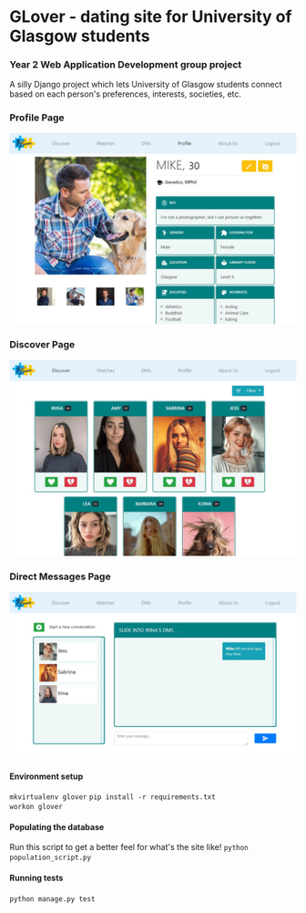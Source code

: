 # GLover - dating site for University of Glasgow students
### Year 2 Web Application Development group project

A silly Django project which lets University of Glasgow students connect based on each person's preferences, interests, societies, etc.

### Profile Page
![Profile Page](./static/demo/profile.JPG)

### Discover Page
![Discover Page](./static/demo/discover.JPG)

### Direct Messages Page
![Direct Messages Page](./static/demo/dms.JPG)

#### Environment setup
`mkvirtualenv glover`
`pip install -r requirements.txt`  
`workon glover`

#### Populating the database
Run this script to get a better feel for what's the site like!
`python population_script.py`

#### Running tests
`python manage.py test`